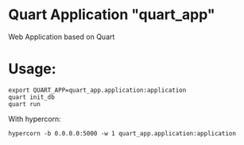 # Quart Application "quart_app"

Web Application based on Quart

# Usage:

```
export QUART_APP=quart_app.application:application
quart init_db
quart run
```

With hypercorn:

```
hypercorn -b 0.0.0.0:5000 -w 1 quart_app.application:application
```
